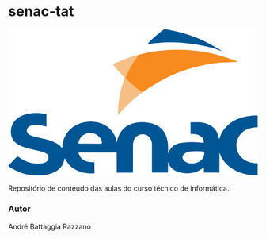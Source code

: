 # senac-tat
 ![senac](https://github.com/andrebatta/senac-tat/blob/main/UC1/assets/assets/Logo%20Senac.png)
 
Repositório de conteudo das aulas do curso técnico de informática.

### Autor
André Battaggia Razzano 
